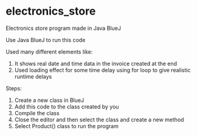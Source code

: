 # electronics_store
Electronics store program made in Java BlueJ

Use Java BlueJ to run this code

Used many different elements like:
1. It shows real date and time data in the invoice created at the end
2. Used loading effect for some time delay using for loop to give realistic runtime delays

Steps:
1. Create a new class in BlueJ
2. Add this code to the class created by you
3. Compile the class
4. Close the editor and then select the class and create a new method
5. Select Product() class to run the program
